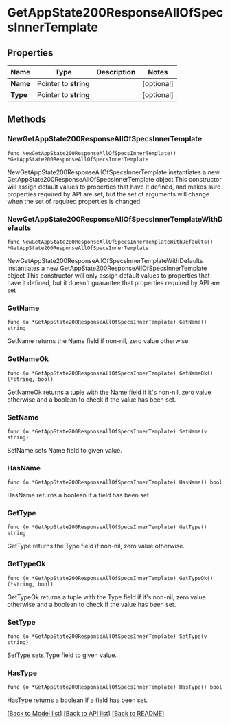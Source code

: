 # GetAppState200ResponseAllOfSpecsInnerTemplate

## Properties

Name | Type | Description | Notes
------------ | ------------- | ------------- | -------------
**Name** | Pointer to **string** |  | [optional] 
**Type** | Pointer to **string** |  | [optional] 

## Methods

### NewGetAppState200ResponseAllOfSpecsInnerTemplate

`func NewGetAppState200ResponseAllOfSpecsInnerTemplate() *GetAppState200ResponseAllOfSpecsInnerTemplate`

NewGetAppState200ResponseAllOfSpecsInnerTemplate instantiates a new GetAppState200ResponseAllOfSpecsInnerTemplate object
This constructor will assign default values to properties that have it defined,
and makes sure properties required by API are set, but the set of arguments
will change when the set of required properties is changed

### NewGetAppState200ResponseAllOfSpecsInnerTemplateWithDefaults

`func NewGetAppState200ResponseAllOfSpecsInnerTemplateWithDefaults() *GetAppState200ResponseAllOfSpecsInnerTemplate`

NewGetAppState200ResponseAllOfSpecsInnerTemplateWithDefaults instantiates a new GetAppState200ResponseAllOfSpecsInnerTemplate object
This constructor will only assign default values to properties that have it defined,
but it doesn't guarantee that properties required by API are set

### GetName

`func (o *GetAppState200ResponseAllOfSpecsInnerTemplate) GetName() string`

GetName returns the Name field if non-nil, zero value otherwise.

### GetNameOk

`func (o *GetAppState200ResponseAllOfSpecsInnerTemplate) GetNameOk() (*string, bool)`

GetNameOk returns a tuple with the Name field if it's non-nil, zero value otherwise
and a boolean to check if the value has been set.

### SetName

`func (o *GetAppState200ResponseAllOfSpecsInnerTemplate) SetName(v string)`

SetName sets Name field to given value.

### HasName

`func (o *GetAppState200ResponseAllOfSpecsInnerTemplate) HasName() bool`

HasName returns a boolean if a field has been set.

### GetType

`func (o *GetAppState200ResponseAllOfSpecsInnerTemplate) GetType() string`

GetType returns the Type field if non-nil, zero value otherwise.

### GetTypeOk

`func (o *GetAppState200ResponseAllOfSpecsInnerTemplate) GetTypeOk() (*string, bool)`

GetTypeOk returns a tuple with the Type field if it's non-nil, zero value otherwise
and a boolean to check if the value has been set.

### SetType

`func (o *GetAppState200ResponseAllOfSpecsInnerTemplate) SetType(v string)`

SetType sets Type field to given value.

### HasType

`func (o *GetAppState200ResponseAllOfSpecsInnerTemplate) HasType() bool`

HasType returns a boolean if a field has been set.


[[Back to Model list]](../README.md#documentation-for-models) [[Back to API list]](../README.md#documentation-for-api-endpoints) [[Back to README]](../README.md)


